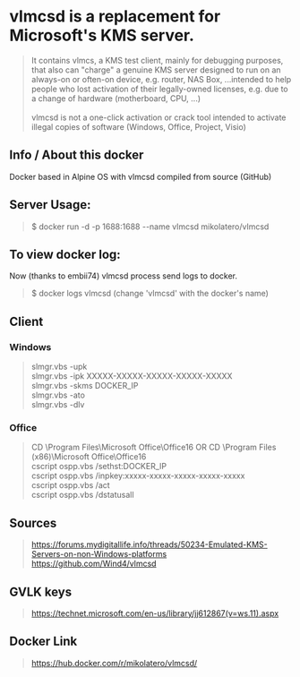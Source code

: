 # vlmcsd is a replacement for Microsoft's KMS server.

> It contains vlmcs, a KMS test client, mainly for debugging purposes, that also can "charge" a genuine KMS server
designed to run on an always-on or often-on device, e.g. router, NAS Box, ...intended to help people who lost activation of their legally-owned licenses, e.g. due to a change of hardware (motherboard, CPU, ...)<br /><br />
vlmcsd is not a one-click activation or crack tool intended to activate illegal copies of software (Windows, Office, Project, Visio)

## Info / About this docker
Docker based in Alpine OS with vlmcsd compiled from source (GitHub)

## Server Usage:
> $ docker run -d -p 1688:1688 --name vlmcsd mikolatero/vlmcsd

## To view docker log:
Now (thanks to embii74) vlmcsd process send logs to docker.
> $ docker logs vlmcsd (change 'vlmcsd' with the docker's name)

## Client
### Windows
>slmgr.vbs -upk<br />
slmgr.vbs -ipk XXXXX-XXXXX-XXXXX-XXXXX-XXXXX<br />
slmgr.vbs -skms DOCKER_IP<br />
slmgr.vbs -ato<br />
slmgr.vbs -dlv<br />

### Office
> CD \Program Files\Microsoft Office\Office16 OR CD \Program Files (x86)\Microsoft Office\Office16<br />
cscript ospp.vbs /sethst:DOCKER_IP<br />
cscript ospp.vbs /inpkey:xxxxx-xxxxx-xxxxx-xxxxx-xxxxx<br />
cscript ospp.vbs /act<br />
cscript ospp.vbs /dstatusall<br />

## Sources
> https://forums.mydigitallife.info/threads/50234-Emulated-KMS-Servers-on-non-Windows-platforms<br />
https://github.com/Wind4/vlmcsd<br />

## GVLK keys
> https://technet.microsoft.com/en-us/library/jj612867(v=ws.11).aspx

## Docker Link
> https://hub.docker.com/r/mikolatero/vlmcsd/
